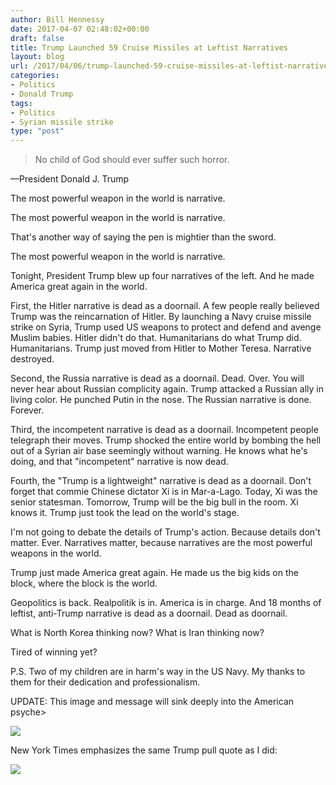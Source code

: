 ```yaml
---
author: Bill Hennessy
date: 2017-04-07 02:48:02+00:00
draft: false
title: Trump Launched 59 Cruise Missiles at Leftist Narratives
layout: blog
url: /2017/04/06/trump-launched-59-cruise-missiles-at-leftist-narratives/
categories:
- Politics
- Donald Trump
tags:
- Politics
- Syrian missile strike
type: "post"
---
```


> No child of God should ever suffer such horror.

—President Donald J. Trump



The most powerful weapon in the world is narrative.

The most powerful weapon in the world is narrative.

That's another way of saying the pen is mightier than the sword.

The most powerful weapon in the world is narrative.

Tonight, President Trump blew up four narratives of the left. And he made America great again in the world.

First, the Hitler narrative is dead as a doornail. A few people really believed Trump was the reincarnation of Hitler. By launching a Navy cruise missile strike on Syria, Trump used US weapons to protect and defend and avenge Muslim babies. Hitler didn't do that. Humanitarians do what Trump did. Humanitarians. Trump just moved from Hitler to Mother Teresa. Narrative destroyed.

Second, the Russia narrative is dead as a doornail. Dead. Over. You will never hear about Russian complicity again. Trump attacked a Russian ally in living color. He punched Putin in the nose. The Russian narrative is done. Forever.

Third, the incompetent narrative is dead as a doornail. Incompetent people telegraph their moves. Trump shocked the entire world by bombing the hell out of a Syrian air base seemingly without warning. He knows what he's doing, and that "incompetent" narrative is now dead.

Fourth, the "Trump is a lightweight" narrative is dead as a doornail. Don't forget that commie Chinese dictator Xi is in Mar-a-Lago. Today, Xi was the senior statesman. Tomorrow, Trump will be the big bull in the room. Xi knows it. Trump just took the lead on the world's stage.

I'm not going to debate the details of Trump's action. Because details don't matter. Ever. Narratives matter, because narratives are the most powerful weapons in the world.

Trump just made America great again. He made us the big kids on the block, where the block is the world.

Geopolitics is back. Realpolitik is in. America is in charge. And 18 months of leftist, anti-Trump narrative is dead as a doornail. Dead as doornail.

What is North Korea thinking now? What is Iran thinking now?

Tired of winning yet?

P.S. Two of my children are in harm's way in the US Navy. My thanks to them for their dedication and professionalism.

UPDATE: This image and message will sink deeply into the American psyche>

![](https://hennessysview.com/wp-content/uploads/2017/04/Screenshot-2017-04-06-22.07.36.png)


New York Times emphasizes the same Trump pull quote as I did:

![](https://hennessysview.com/wp-content/uploads/2017/04/Screenshot-2017-04-06-22.03.08.png)

